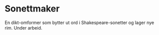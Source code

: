 # Sonettmaker

En dikt-omformer som bytter ut ord i Shakespeare-sonetter og lager nye rim. Under arbeid.
